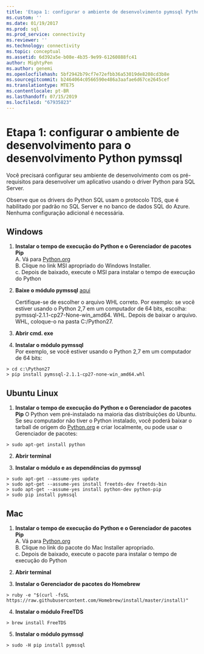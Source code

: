 ```yaml
---
title: 'Etapa 1: configurar o ambiente de desenvolvimento pymssql Python | Microsoft Docs'
ms.custom: ''
ms.date: 01/19/2017
ms.prod: sql
ms.prod_service: connectivity
ms.reviewer: ''
ms.technology: connectivity
ms.topic: conceptual
ms.assetid: 6d392a5e-b08e-4b35-9e99-61260888fc41
author: MightyPen
ms.author: genemi
ms.openlocfilehash: 5bf2942b79cf7e72efbb36a53019de8208cd3b8e
ms.sourcegitcommit: b2464064c0566590e486a3aafae6d67ce2645cef
ms.translationtype: MTE75
ms.contentlocale: pt-BR
ms.lasthandoff: 07/15/2019
ms.locfileid: "67935823"
---
```

# <a name="step-1-configure-development-environment-for-pymssql-python-development"></a>Etapa 1: configurar o ambiente de desenvolvimento para o desenvolvimento Python pymssql
Você precisará configurar seu ambiente de desenvolvimento com os pré-requisitos para desenvolver um aplicativo usando o driver Python para SQL Server.    
  
Observe que os drivers do Python SQL usam o protocolo TDS, que é habilitado por padrão no SQL Server e no banco de dados SQL do Azure.  Nenhuma configuração adicional é necessária.  
  
## <a name="windows"></a>Windows  
  
1. **Instalar o tempo de execução do Python e o Gerenciador de pacotes Pip**  
A. Vá para [Python.org](https://www.python.org/downloads/)  
B. Clique no link MSI apropriado do Windows Installer.   
c. Depois de baixado, execute o MSI para instalar o tempo de execução do Python  
  
2. **Baixe o módulo pymssql** [aqui](https://www.lfd.uci.edu/~gohlke/pythonlibs/#pymssql)  
  
    Certifique-se de escolher o arquivo WHL correto.  Por exemplo: se você estiver usando o Python 2,7 em um computador de 64 bits, escolha: pymssql-2.1.1-cp27-None-win_amd64. WHL. Depois de baixar o arquivo. WHL, coloque-o na pasta C:/Python27.  
      
3. **Abrir cmd. exe**  
  
4. **Instalar o módulo pymssql**     
    Por exemplo, se você estiver usando o Python 2,7 em um computador de 64 bits:  
```  
> cd c:\Python27  
> pip install pymssql‑2.1.1‑cp27‑none‑win_amd64.whl  
```  
  
## <a name="ubuntu-linux"></a>Ubuntu Linux  
  
1. **Instalar o tempo de execução do Python e o Gerenciador de pacotes Pip**  O Python vem pré-instalado na maioria das distribuições do Ubuntu.  Se seu computador não tiver o Python instalado, você poderá baixar o tarball de origem do [Python.org](https://www.python.org/downloads/) e criar localmente, ou pode usar o Gerenciador de pacotes:  
```  
> sudo apt-get install python   
```  
  
2.  **Abrir terminal**  
  
3.  **Instalar o módulo e as dependências do pymssql**  
```  
> sudo apt-get --assume-yes update  
> sudo apt-get --assume-yes install freetds-dev freetds-bin  
> sudo apt-get --assume-yes install python-dev python-pip  
> sudo pip install pymssql  
```  
  
## <a name="mac"></a>Mac  
  
1. **Instalar o tempo de execução do Python e o Gerenciador de pacotes Pip**  
A. Vá para [Python.org](https://www.python.org/downloads/)  
B. Clique no link do pacote do Mac Installer apropriado.   
c. Depois de baixado, execute o pacote para instalar o tempo de execução do Python  
  
2.  **Abrir terminal**  
  
3. **Instalar o Gerenciador de pacotes do Homebrew**  
```  
> ruby -e "$(curl -fsSL https://raw.githubusercontent.com/Homebrew/install/master/install)"  
```  
  
4.  **Instalar o módulo FreeTDS**  
```  
> brew install FreeTDS  
```  
  
5.  **Instalar o módulo pymssql**  
```  
> sudo -H pip install pymssql  
```
